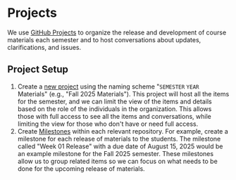 # Projects

We use [GitHub Projects](https://docs.github.com/en/issues/planning-and-tracking-with-projects) to organize the release and development of course materials each semester and to host conversations about updates, clarifications, and issues.

## Project Setup
1. Create a [new project](https://github.com/orgs/ccsf-math-108/projects) using the naming scheme "`SEMESTER` `YEAR` Materials" (e.g., "Fall 2025 Materials"). This project will host all the items for the semester, and we can limit the view of the items and details based on the role of the individuals in the organization. This allows those with full access to see all the items and conversations, while limiting the view for those who don't have or need full access.
2. Create [Milestones](https://docs.github.com/en/issues/using-labels-and-milestones-to-track-work/about-milestones) within each relevant repository. For example, create a milestone for each release of materials to the students. The milestone called "Week 01 Release" with a due date of August 15, 2025 would be an example milestone for the Fall 2025 semester. These milestones allow us to group related items so we can focus on what needs to be done for the upcoming release of materials.